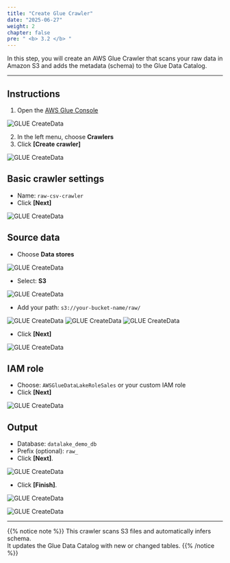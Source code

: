 ```yaml
---
title: "Create Glue Crawler"
date: "2025-06-27"
weight: 2
chapter: false
pre: " <b> 3.2 </b> "
---
```


In this step, you will create an AWS Glue Crawler that scans your raw data in Amazon S3 and adds the metadata (schema) to the Glue Data Catalog.

---

## Instructions

1. Open the [AWS Glue Console](https://console.aws.amazon.com/glue/)

![GLUE CreateData](/images/5.glue/01_glue.png)

2. In the left menu, choose **Crawlers**
3. Click **[Create crawler]**

![GLUE CreateData](/images/5.glue/05_glue.png)

## Basic crawler settings
- Name: `raw-csv-crawler`
- Click **[Next]**

![GLUE CreateData](/images/5.glue/06_glue.png)

## Source data
- Choose **Data stores**

![GLUE CreateData](/images/5.glue/07_glue.png)

- Select: **S3**

![GLUE CreateData](/images/5.glue/08_glue.png)
- Add your path: `s3://your-bucket-name/raw/`

![GLUE CreateData](/images/5.glue/09_glue.png)
![GLUE CreateData](/images/5.glue/10_glue.png)
![GLUE CreateData](/images/5.glue/11_glue.png)

- Click **[Next]**

![GLUE CreateData](/images/5.glue/12_glue.png)

## IAM role
- Choose: `AWSGlueDataLakeRoleSales` or your custom IAM role
- Click **[Next]**

![GLUE CreateData](/images/5.glue/13_glue.png)

## Output
- Database: `datalake_demo_db`
- Prefix (optional): `raw_`
- Click **[Next]**.

![GLUE CreateData](/images/5.glue/14_glue.png)

- Click **[Finish]**.

![GLUE CreateData](/images/5.glue/15_glue.png)

![GLUE CreateData](/images/5.glue/16_glue.png)

---
{{% notice note %}}
This crawler scans S3 files and automatically infers schema.  
It updates the Glue Data Catalog with new or changed tables.
{{% /notice %}}

